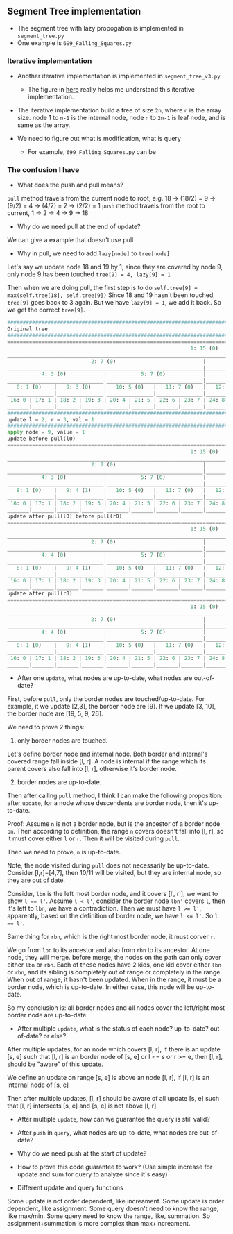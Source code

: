 
## Segment Tree implementation

* The segment tree with lazy propogation is implemented in `segment_tree.py`
* One example is `699_Falling_Squares.py`

### Iterative implementation

* Another iterative implementation is implemented in `segment_tree_v3.py`
    * The figure in [here](https://codeforces.com/blog/entry/18051) really helps me understand
      this iterative implementation.

* The iterative implementation build a tree of size `2n`, where `n` is the array size.
  node 1 to `n-1` is the internal node, node `n` to `2n-1` is leaf node, and is same as
  the array.

* We need to figure out what is modification, what is query
    * For example, `699_Falling_Squares.py` can be

### The confusion I have

* What does the push and pull means? 

`pull` method travels from the current node to root, e.g. 18 -> (18/2) = 9 -> (9/2) = 4 -> (4/2) = 2 -> (2/2) = 1
`push` method travels from the root to current, 1 -> 2 -> 4 -> 9 -> 18

* Why do we need pull at the end of update?

We can give a example that doesn't use pull

* Why in pull, we need to add `lazy[node]` to `tree[node]`

Let's say we update node 18 and 19 by 1, since they are covered by node 9, only node 9 has been touched
`tree[9] = 4, lazy[9] = 1`

Then when we are doing pull, the first step is to do `self.tree[9] = max(self.tree[18], self.tree[9])`
Since 18 and 19 hasn't been touched, `tree[9]` goes back to 3 again. But we have `lazy[9] = 1`, we add it back.
So we get the correct `tree[9]`.

```python
################################################################################
Original tree
################################################################################
================================================================================================================================
                                                           1: 15 (0)                                                           |
_______________________________________________________________________________________________________________________________|
                           2: 7 (0)                            |                           3: 15 (0)                           |
_______________________________________________________________|_______________________________________________________________|
           4: 3 (0)            |           5: 7 (0)            |           6: 11 (0)           |           7: 15 (0)           |
_______________________________|_______________________________|_______________________________|_______________________________|
   8: 1 (0)    |   9: 3 (0)    |   10: 5 (0)   |   11: 7 (0)   |   12: 9 (0)   |  13: 11 (0)   |  14: 13 (0)   |  15: 15 (0)   |
_______________|_______________|_______________|_______________|_______________|_______________|_______________|_______________|
 16: 0 | 17: 1 | 18: 2 | 19: 3 | 20: 4 | 21: 5 | 22: 6 | 23: 7 | 24: 8 | 25: 9 |26: 10 |27: 11 |28: 12 |29: 13 |30: 14 |31: 15 |
_______|_______|_______|_______|_______|_______|_______|_______|_______|_______|_______|_______|_______|_______|_______|_______|
################################################################################
update l = 2, r = 3, val = 1
################################################################################
apply node = 9, value = 1
update before pull(l0)
================================================================================================================================
                                                           1: 15 (0)                                                           |
_______________________________________________________________________________________________________________________________|
                           2: 7 (0)                            |                           3: 15 (0)                           |
_______________________________________________________________|_______________________________________________________________|
           4: 3 (0)            |           5: 7 (0)            |           6: 11 (0)           |           7: 15 (0)           |
_______________________________|_______________________________|_______________________________|_______________________________|
   8: 1 (0)    |   9: 4 (1)    |   10: 5 (0)   |   11: 7 (0)   |   12: 9 (0)   |  13: 11 (0)   |  14: 13 (0)   |  15: 15 (0)   |
_______________|_______________|_______________|_______________|_______________|_______________|_______________|_______________|
 16: 0 | 17: 1 | 18: 2 | 19: 3 | 20: 4 | 21: 5 | 22: 6 | 23: 7 | 24: 8 | 25: 9 |26: 10 |27: 11 |28: 12 |29: 13 |30: 14 |31: 15 |
_______|_______|_______|_______|_______|_______|_______|_______|_______|_______|_______|_______|_______|_______|_______|_______|
update after pull(l0) before pull(r0)
================================================================================================================================
                                                           1: 15 (0)                                                           |
_______________________________________________________________________________________________________________________________|
                           2: 7 (0)                            |                           3: 15 (0)                           |
_______________________________________________________________|_______________________________________________________________|
           4: 4 (0)            |           5: 7 (0)            |           6: 11 (0)           |           7: 15 (0)           |
_______________________________|_______________________________|_______________________________|_______________________________|
   8: 1 (0)    |   9: 4 (1)    |   10: 5 (0)   |   11: 7 (0)   |   12: 9 (0)   |  13: 11 (0)   |  14: 13 (0)   |  15: 15 (0)   |
_______________|_______________|_______________|_______________|_______________|_______________|_______________|_______________|
 16: 0 | 17: 1 | 18: 2 | 19: 3 | 20: 4 | 21: 5 | 22: 6 | 23: 7 | 24: 8 | 25: 9 |26: 10 |27: 11 |28: 12 |29: 13 |30: 14 |31: 15 |
_______|_______|_______|_______|_______|_______|_______|_______|_______|_______|_______|_______|_______|_______|_______|_______|
update after pull(r0)
================================================================================================================================
                                                           1: 15 (0)                                                           |
_______________________________________________________________________________________________________________________________|
                           2: 7 (0)                            |                           3: 15 (0)                           |
_______________________________________________________________|_______________________________________________________________|
           4: 4 (0)            |           5: 7 (0)            |           6: 11 (0)           |           7: 15 (0)           |
_______________________________|_______________________________|_______________________________|_______________________________|
   8: 1 (0)    |   9: 4 (1)    |   10: 5 (0)   |   11: 7 (0)   |   12: 9 (0)   |  13: 11 (0)   |  14: 13 (0)   |  15: 15 (0)   |
_______________|_______________|_______________|_______________|_______________|_______________|_______________|_______________|
 16: 0 | 17: 1 | 18: 2 | 19: 3 | 20: 4 | 21: 5 | 22: 6 | 23: 7 | 24: 8 | 25: 9 |26: 10 |27: 11 |28: 12 |29: 13 |30: 14 |31: 15 |
_______|_______|_______|_______|_______|_______|_______|_______|_______|_______|_______|_______|_______|_______|_______|_______|
```

* After one `update`, what nodes are up-to-date, what nodes are out-of-date?

First, before `pull`, only the border nodes are touched/up-to-date.
For example, it we update [2,3], the border node are [9].
If we update [3, 10], the border node are [19, 5, 9, 26].

We need to prove 2 things:
1. only border nodes are touched.

Let's define border node and internal node.
Both border and internal's covered range fall inside [l, r].
A node is internal if the range which its parent covers also fall into [l, r], otherwise it's border node.

2. border nodes are up-to-date.

Then after calling `pull` method,
I think I can make the following proposition: after `update`, for a node whose descendents are border node,
then it's up-to-date.

Proof: Assume `n` is not a border node, but is the ancestor of a border node `bn`. Then according to definition,
the range `n` covers doesn't fall into [l, r], so it must cover either `l` or `r`. Then it will be visited during
`pull`.

Then we need to prove, `n` is up-to-date.

Note, the node visited during `pull` does not necessarily be up-to-date.
Consider [l,r]=[4,7], then 10/11 will be visited, but they are internal node, so they are out of date.

Consider, `lbn` is the left most border node, and it covers [l', r'], we want to show `l == l'`.
Assume `l < l'`, consider the border node `lbn'` covers `l`, then it's left to `lbn`, we have a contradiction.
Then we must have `l >= l'`, apparently, based on the definition of border node, we have `l <= l'`. So `l == l'`.

Same thing for `rbn`, which is the right most border node, it must corver `r`.

We go from `lbn` to its ancestor and also from `rbn` to its ancestor. At one node, they will merge.
before merge, the nodes on the path can only cover either `lbn` or `rbn`. Each of these nodes have 2 kids,
one kid cover either `lbn` or `rbn`, and its sibling is completely out of 
range or completely in the range.
When out of range, it hasn't been updated.
When in the range, it must be a border node, which is up-to-date.
In either case, this node will be up-to-date.

So my conclusion is: all border nodes and all nodes cover the left/right most border node are up-to-date.

* After multiple `update`, what is the status of each node? up-to-date? out-of-date? or else?

After multiple updates, for an node which covers [l, r], if there is an update [s, e] such that [l, r]
is an border node of [s, e] or l <= s or r >= e, then [l, r], should be "aware" of this update.

We define an update on range [s, e] is above an node [l, r], if [l, r] is an internal node of [s, e]

Then after multiple updates, [l, r] should be aware of all update [s, e] such that [l, r] intersects [s, e]
and [s, e] is not above [l, r].

* After multiple `update`, how can we guarantee the query is still valid?

* After `push` in `query`, what nodes are up-to-date, what nodes are out-of-date?

* Why do we need push at the start of update?

* How to prove this code guarantee to work? (Use simple increase for update and sum for query to analyze since it's easy)

* Different update and query functions

Some update is not order dependent, like increament. Some update is order dependent, like assignment.
Some query doesn't need to know the range, like max/min. Some query need to know the range, like, summation.
So assignment+summation is more complex than max+increament.
